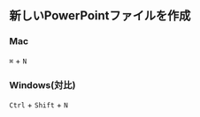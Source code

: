 ## 新しいPowerPointファイルを作成

### Mac
```⌘``` + ```N```

### Windows(対比)
```Ctrl``` + ```Shift``` + ```N```
